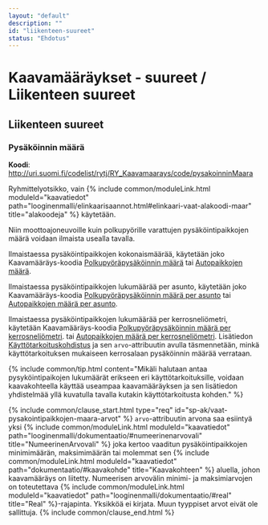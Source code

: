 ```yaml
---
layout: "default"
description: ""
id: "liikenteen-suureet"
status: "Ehdotus"
---
```


# Kaavamääräykset - suureet / Liikenteen suureet

## Liikenteen suureet
### Pysäköinnin määrä
**Koodi**: <http://uri.suomi.fi/codelist/rytj/RY_Kaavamaarays/code/pysakoinninMaara>

Ryhmittelyotsikko, vain {% include common/moduleLink.html moduleId="kaavatiedot" path="looginenmalli/elinkaarisaannot.html#elinkaari-vaat-alakoodi-maar" title="alakoodeja" %} käytetään.

Niin moottoajoneuvoille kuin polkupyörille varattujen pysäköintipaikkojen määrä voidaan ilmaista usealla tavalla.

Ilmaistaessa pysäköintipaikkojen kokonaismäärää, käytetään joko Kaavamääräys-koodia [Polkupyöräpysäköinnin määrä](http://uri.suomi.fi/codelist/rytj/RY_Kaavamaarays/polkupyoraPysakoinninMaara) tai [Autopaikkojen määrä](http://uri.suomi.fi/codelist/rytj/RY_Kaavamaarays/autopaikkojenMaara).

Ilmaistaessa pysäköintipaikkojen lukumäärää per asunto, käytetään joko Kaavamääräys-koodia [Polkupyöräpysäköinnin määrä per asunto](http://uri.suomi.fi/codelist/rytj/RY_Kaavamaarays/polkupyoraPysakoinninMaaraPerAsunto) tai [Autopaikkojen määrä per asunto](http://uri.suomi.fi/codelist/rytj/RY_Kaavamaarays/autopaikkojenMaaraPerAsunto).

Ilmaistaessa pysäköintipaikkojen lukumäärää per kerrosneliömetri, käytetään Kaavamääräys-koodia [Polkupyöräpysäköinnin määrä per kerrosneliömetri](http://uri.suomi.fi/codelist/rytj/RY_Kaavamaarays/polkupyoraPysakoinninMaaraPerKerrosneliometri). tai [Autopaikkojen määrä per kerrosneliömetri](http://uri.suomi.fi/codelist/rytj/RY_Kaavamaarays/polkupyoraPysakoinninMaaraPerKerrosneliometri). Lisätiedon [Käyttötarkoituskohdistus](http://uri.suomi.fi/codelist/rytj/RY_Kaavamaarayksen_Lisatieto/kayttotarkoituskohdistus) ja sen ```arvo```-attribuutin avulla täsmennetään, minkä käyttötarkoituksen mukaiseen kerrosalaan pysäköinnin määrää verrataan.

{% include common/tip.html content="Mikäli halutaan antaa pysyköintipaikojen lukumäärät erikseen eri käyttötarkoituksille, voidaan kaavakohteella käyttää useampaa kaavamääräyksen ja sen lisätiedon yhdistelmää yllä kuvatulla tavalla kutakin käyttötarkoitusta kohden." %}

{% include common/clause_start.html type="req" id="sp-ak/vaat-pysakointipaikkojen-maara-arvot" %}
```arvo```-attribuutin arvona saa esiintyä yksi {% include common/moduleLink.html moduleId="kaavatiedot" path="looginenmalli/dokumentaatio/#numeerinenarvovali" title="NumeerinenArvovali" %} joka kertoo vaaditun pysäköintipaikkojen minimimäärän, maksimimäärän tai molemmat sen {% include common/moduleLink.html moduleId="kaavatiedot" path="dokumentaatio/#kaavakohde" title="Kaavakohteen" %} aluella, johon kaavamääräys on liitetty. Numeerisen arvovälin minimi- ja maksimiarvojen on toteutettava {% include common/moduleLink.html moduleId="kaavatiedot" path="looginenmalli/dokumentaatio/#real" title="Real" %}-rajapinta. Yksikköä ei kirjata. Muun tyyppiset arvot eivät ole sallittuja.
{% include common/clause_end.html %}
